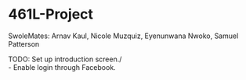 # 461L-Project

SwoleMates:
Arnav Kaul,  Nicole Muzquiz, Eyenunwana Nwoko, Samuel Patterson <br />

TODO: Set up introduction screen./ <br />
        - Enable login through Facebook. <br />
